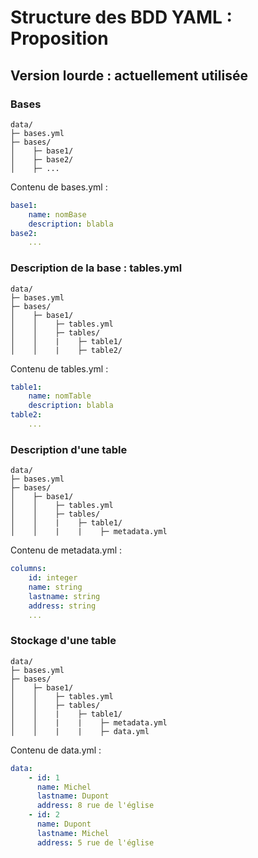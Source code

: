 # Structure des BDD YAML : Proposition

## Version lourde : actuellement utilisée

### Bases

```
data/
├─ bases.yml
├─ bases/
│    ├─ base1/
│    ├─ base2/
│    ├─ ...
```

Contenu de bases.yml :

``` yaml
base1:
    name: nomBase
    description: blabla
base2:
    ...
```

### Description de la base : tables.yml

```
data/
├─ bases.yml
├─ bases/
│    ├─ base1/
│    │    ├─ tables.yml
│    │    ├─ tables/
│    │    |    ├─ table1/
│    │    |    ├─ table2/
```

Contenu de tables.yml :

``` yaml
table1:
    name: nomTable
    description: blabla
table2:
    ...
```

### Description d'une table

```
data/
├─ bases.yml
├─ bases/
│    ├─ base1/
│    │    ├─ tables.yml
│    │    ├─ tables/
│    │    |    ├─ table1/
│    │    |    |    ├─ metadata.yml
```

Contenu de metadata.yml :

``` yaml
columns:
    id: integer
    name: string
    lastname: string
    address: string
    ...
```

### Stockage d'une table

```
data/
├─ bases.yml
├─ bases/
│    ├─ base1/
│    │    ├─ tables.yml
│    │    ├─ tables/
│    │    |    ├─ table1/
│    │    |    |    ├─ metadata.yml
│    │    |    |    ├─ data.yml
```

Contenu de data.yml :

``` yaml
data:
    - id: 1
      name: Michel
      lastname: Dupont
      address: 8 rue de l'église
    - id: 2
      name: Dupont
      lastname: Michel
      address: 5 rue de l'église
```